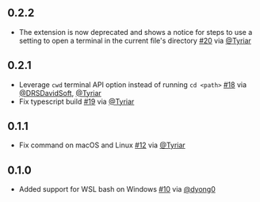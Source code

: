 ## 0.2.2

- The extension is now deprecated and shows a notice for steps to use a setting to open a terminal in the current file's directory [#20](https://github.com/Tyriar/vscode-terminal-here/pull/20) via [@Tyriar](https://github.com/Tyriar)

## 0.2.1

- Leverage `cwd` terminal API option instead of running `cd <path>` [#18](https://github.com/Tyriar/vscode-terminal-here/pull/18) via [@DRSDavidSoft](https://github.com/DRSDavidSoft), [@Tyriar](https://github.com/DRSDavidSoft)
- Fix typescript build [#19](https://github.com/Tyriar/vscode-terminal-here/pull/19) via [@Tyriar](https://github.com/Tyriar)

## 0.1.1

- Fix command on macOS and Linux [#12](https://github.com/Tyriar/vscode-terminal-here/pull/12) via [@Tyriar](https://github.com/Tyriar)

## 0.1.0

- Added support for WSL bash on Windows [#10](https://github.com/Tyriar/vscode-terminal-here/pull/10) via [@dyong0](https://github.com/dyong0)
